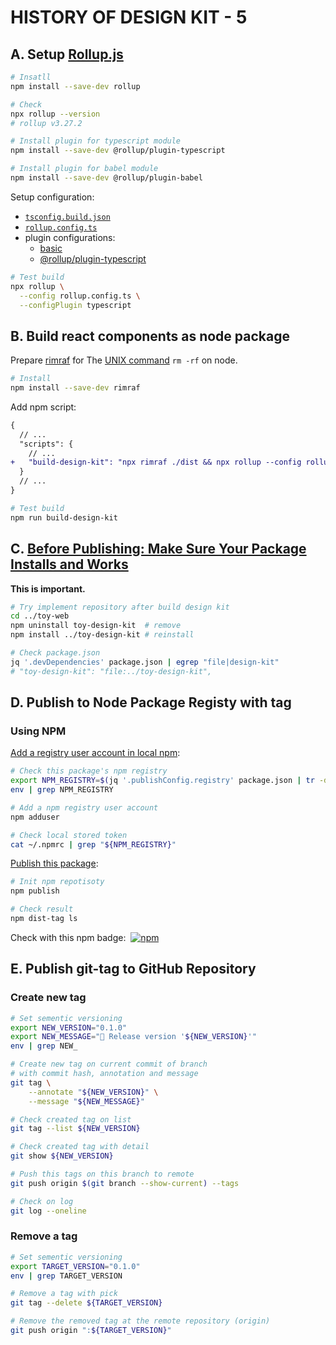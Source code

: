 # HISTORY OF DESIGN KIT - 5

## A. Setup [Rollup.js](https://rollupjs.org/tutorial/#installing-rollup-locally)

```bash
# Insatll
npm install --save-dev rollup

# Check
npx rollup --version
# rollup v3.27.2

# Install plugin for typescript module
npm install --save-dev @rollup/plugin-typescript

# Install plugin for babel module
npm install --save-dev @rollup/plugin-babel
```

Setup configuration:

- [`tsconfig.build.json`](./tsconfig.build.json)
- [`rollup.config.ts`](./rollup.config.ts)
- plugin configurations:
  - [basic](https://rollupjs.org/command-line-interface/#configplugin-plugin)
  - [@rollup/plugin-typescript](https://github.com/rollup/plugins/tree/master/packages/typescript#readme)

```bash
# Test build
npx rollup \
  --config rollup.config.ts \
  --configPlugin typescript
```

## B. Build react components as node package

Prepare [rimraf](https://www.npmjs.com/package/rimraf)
for The [UNIX command](https://en.wikipedia.org/wiki/Rm_(Unix))
`rm -rf` on node.

```bash
# Install
npm install --save-dev rimraf
```

Add npm script:

```diff
{
  // ...
  "scripts": {
    // ...
+   "build-design-kit": "npx rimraf ./dist && npx rollup --config rollup.config.ts --configPlugin typescript"
  }
  // ...
}
```

```bash
# Test build
npm run build-design-kit
```

## C. [Before Publishing: Make Sure Your Package Installs and Works](https://docs.npmjs.com/cli/v9/using-npm/developers#before-publishing-make-sure-your-package-installs-and-works)

**This is important.**

```bash
# Try implement repository after build design kit
cd ../toy-web
npm uninstall toy-design-kit  # remove
npm install ../toy-design-kit # reinstall

# Check package.json
jq '.devDependencies' package.json | egrep "file|design-kit"
# "toy-design-kit": "file:../toy-design-kit",
```

## D. Publish to Node Package Registy with tag

### Using NPM

[Add a registry user account in local npm](https://docs.npmjs.com/cli/v9/using-npm/developers#create-a-user-account):

```bash
# Check this package's npm registry
export NPM_REGISTRY=$(jq '.publishConfig.registry' package.json | tr -d '"' | sed -e 's/https\://')
env | grep NPM_REGISTRY

# Add a npm registry user account
npm adduser

# Check local stored token
cat ~/.npmrc | grep "${NPM_REGISTRY}"
```

[Publish this package](https://docs.npmjs.com/cli/v9/using-npm/developers#publish-your-package):

```bash
# Init npm repotisoty
npm publish

# Check result
npm dist-tag ls
```

Check with this npm badge: &nbsp;[![npm][npm-image]][npm-url]

[npm-image]: <https://img.shields.io/npm/v/toy-design-kit.svg>
[npm-url]: <https://npmjs.org/package/toy-design-kit>

## E. Publish git-tag to GitHub Repository

### Create new tag

```bash
# Set sementic versioning
export NEW_VERSION="0.1.0"
export NEW_MESSAGE="🎉 Release version '${NEW_VERSION}'"
env | grep NEW_

# Create new tag on current commit of branch
# with commit hash, annotation and message
git tag \
    --annotate "${NEW_VERSION}" \
    --message "${NEW_MESSAGE}"

# Check created tag on list
git tag --list ${NEW_VERSION}

# Check created tag with detail
git show ${NEW_VERSION}

# Push this tags on this branch to remote
git push origin $(git branch --show-current) --tags

# Check on log
git log --oneline
```

### Remove a tag

```bash
# Set sementic versioning
export TARGET_VERSION="0.1.0"
env | grep TARGET_VERSION

# Remove a tag with pick
git tag --delete ${TARGET_VERSION}

# Remove the removed tag at the remote repository (origin)
git push origin ":${TARGET_VERSION}"
```
